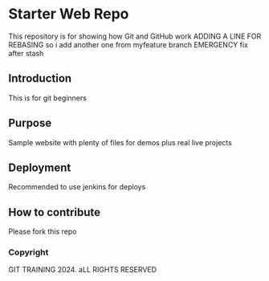 # Starter Web Repo

This repository is for showing how Git and GitHub work
ADDING A LINE FOR REBASING
so i add another one from myfeature branch
EMERGENCY fix after stash
## Introduction
This is for git beginners

## Purpose

Sample website with plenty of files for demos plus real live projects

## Deployment
Recommended to use jenkins for deploys

## How to contribute
Please fork this repo


### Copyright
GIT TRAINING 2024. aLL RIGHTS RESERVED
